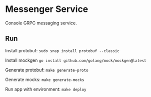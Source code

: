 # Messenger Service

Console GRPC messaging service.

## Run

Install protobuf: `sudo snap install protobuf --classic`

Install mockgen `go install github.com/golang/mock/mockgen@latest`

Generate protobuf: `make generate-proto`

Generate mocks: `make generate-mocks`

Run app with environment: `make deploy`
